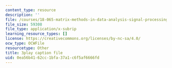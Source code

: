 ```yaml
---
content_type: resource
description: ''
file: /courses/18-065-matrix-methods-in-data-analysis-signal-processing-and-machine-learning-spring-2018/0ea56b4162cc1bfa37a1c6f5af6666fd_2K7CvGnebO0.srt
file_size: 59308
file_type: application/x-subrip
learning_resource_types: []
license: https://creativecommons.org/licenses/by-nc-sa/4.0/
ocw_type: OCWFile
resourcetype: Other
title: 3play caption file
uid: 0ea56b41-62cc-1bfa-37a1-c6f5af6666fd
---
```

